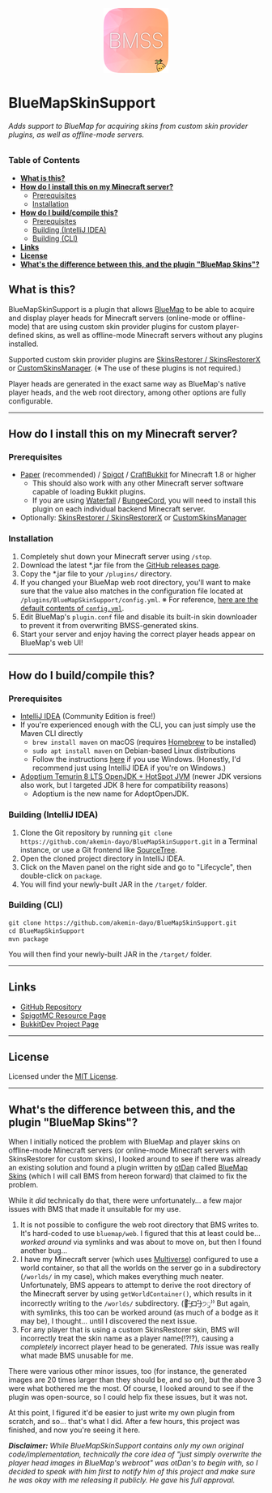 <p align="center"><img src="https://github.com/akemin-dayo/BlueMapSkinSupport/raw/master/BlueMapSkinSupport.png" alt="BlueMapSkinSupport icon" width="128"></p>

# BlueMapSkinSupport
###### Adds support to BlueMap for acquiring skins from custom skin provider plugins, as well as offline-mode servers.

### Table of Contents
* [**What is this?**](#what-is-this)
* [**How do I install this on my Minecraft server?**](#how-do-i-install-this-on-my-minecraft-server)
	* [Prerequisites](#prerequisites)
	* [Installation](#installation)
* [**How do I build/compile this?**](#how-do-i-buildcompile-this)
	* [Prerequisites](#prerequisites-1)
	* [Building (IntelliJ IDEA)](#building-intellij-idea)
	* [Building (CLI)](#building-cli)
* [**Links**](#links)
* [**License**](#license)
* [**What's the difference between this, and the plugin "BlueMap Skins"?**](#whats-the-difference-between-this-and-the-plugin-bluemap-skins)

## What is this?

BlueMapSkinSupport is a plugin that allows [BlueMap](https://github.com/BlueMap-Minecraft/BlueMap/releases) to be able to acquire and display player heads for Minecraft servers (online-mode or offline-mode) that are using custom skin provider plugins for custom player-defined skins, as well as offline-mode Minecraft servers without any plugins installed.

Supported custom skin provider plugins are [SkinsRestorer / SkinsRestorerX](https://github.com/SkinsRestorer/SkinsRestorerX/releases) or [CustomSkinsManager](https://spigotmc.org/resources/57760). (※ The use of these plugins is not required.)

Player heads are generated in the exact same way as BlueMap's native player heads, and the web root directory, among other options are fully configurable.

---

## How do I install this on my Minecraft server?

### Prerequisites
* [Paper](https://papermc.io/downloads) (recommended) / [Spigot](https://spigotmc.org/wiki/buildtools) / [CraftBukkit](https://spigotmc.org/wiki/buildtools/#compile-craftbukkit) for Minecraft 1.8 or higher
	* This should also work with any other Minecraft server software capable of loading Bukkit plugins.
	* If you are using [Waterfall](https://papermc.io/downloads#Waterfall) / [BungeeCord](https://spigotmc.org/wiki/bungeecord-installation), you will need to install this plugin on each individual backend Minecraft server.
* Optionally: [SkinsRestorer / SkinsRestorerX](https://github.com/SkinsRestorer/SkinsRestorerX/releases) or [CustomSkinsManager](https://spigotmc.org/resources/57760)
	
### Installation
1. Completely shut down your Minecraft server using `/stop`.
2. Download the latest *.jar file from the [GitHub releases page](https://github.com/akemin-dayo/BlueMapSkinSupport/releases).
3. Copy the *.jar file to your `/plugins/` directory.
4. If you changed your BlueMap web root directory, you'll want to make sure that the value also matches in the configuration file located at `/plugins/BlueMapSkinSupport/config.yml`. ※ For reference, [here are the default contents of `config.yml`](src/main/resources/config.yml).
5. Edit BlueMap's `plugin.conf` file and disable its built-in skin downloader to prevent it from overwriting BMSS-generated skins.
6. Start your server and enjoy having the correct player heads appear on BlueMap's web UI!

---

## How do I build/compile this?

### Prerequisites
* [IntelliJ IDEA](https://jetbrains.com/idea/download) (Community Edition is free!)
* If you're experienced enough with the CLI, you can just simply use the Maven CLI directly
	* `brew install maven` on macOS (requires [Homebrew](https://brew.sh/) to be installed)
	* `sudo apt install maven` on Debian-based Linux distributions
	* Follow the instructions [here](https://maven.apache.org/install.html) if you use Windows. (Honestly, I'd recommend just using IntelliJ IDEA if you're on Windows.)
* [Adoptium Temurin 8 LTS OpenJDK + HotSpot JVM](https://adoptium.net/?variant=openjdk8&jvmVariant=hotspot) (newer JDK versions also work, but I targeted JDK 8 here for compatibility reasons)
	* Adoptium is the new name for AdoptOpenJDK.

### Building (IntelliJ IDEA)
1. Clone the Git repository by running `git clone https://github.com/akemin-dayo/BlueMapSkinSupport.git` in a Terminal instance, or use a Git frontend like [SourceTree](https://sourcetreeapp.com/).
2. Open the cloned project directory in IntelliJ IDEA.
3. Click on the Maven panel on the right side and go to "Lifecycle", then double-click on `package`.
4. You will find your newly-built JAR in the `/target/` folder.

### Building (CLI)
```shell
git clone https://github.com/akemin-dayo/BlueMapSkinSupport.git
cd BlueMapSkinSupport
mvn package
```

You will then find your newly-built JAR in the `/target/` folder.

---

## Links

* [GitHub Repository](https://github.com/akemin-dayo/BlueMapSkinSupport)
* [SpigotMC Resource Page](https://spigotmc.org/resources/bluemapskinsupport.91486)
* [BukkitDev Project Page](https://dev.bukkit.org/projects/bluemapskinsupport)

---

## License

Licensed under the [MIT License](https://opensource.org/licenses/MIT).

---

## What's the difference between this, and the plugin "BlueMap Skins"?

When I initially noticed the problem with BlueMap and player skins on offline-mode Minecraft servers (or online-mode Minecraft servers with SkinsRestorer for custom skins), I looked around to see if there was already an existing solution and found a plugin written by [otDan](https://spigotmc.org/members/111443) called [BlueMap Skins](https://spigotmc.org/resources/90284) (which I will call BMS from hereon forward) that claimed to fix the problem.

While it _did_ technically do that, there were unfortunately… a few major issues with BMS that made it unsuitable for my use.

1. It is not possible to configure the web root directory that BMS writes to. It's hard-coded to use `bluemap/web`. I figured that this at least could be… _worked around_ via symlinks and was about to move on, but then I found another bug…
2. I have my Minecraft server (which uses [Multiverse](https://github.com/Multiverse/Multiverse-Core)) configured to use a world container, so that all the worlds on the server go in a subdirectory (`/worlds/` in my case), which makes everything much neater. Unfortunately, BMS appears to attempt to derive the root directory of the Minecraft server by using `getWorldContainer()`, which results in it incorrectly writing to the `/worlds/` subdirectory. (🍍˃̶͈̀ロ˂̶͈́)੭ꠥ⁾⁾ But again, with symlinks, this too can be worked around (as much of a bodge as it may be), I thought… until I discovered the next issue.
3. For any player that is using a custom SkinsRestorer skin, BMS will incorrectly treat the skin name as a player name(!?!?), causing a _completely_ incorrect player head to be generated. _This_ issue was really what made BMS unusable for me.

There were various other minor issues, too (for instance, the generated images are 20 times larger than they should be, and so on), but the above 3 were what bothered me the most. Of course, I looked around to see if the plugin was open-source, so I could help fix these issues, but it was not.

At this point, I figured it'd be easier to just write my own plugin from scratch, and so… that's what I did. After a few hours, this project was finished, and now you're seeing it here.

_**Disclaimer:** While BlueMapSkinSupport contains only my own original code/implementation, _technically_ the core idea of "just simply overwrite the player head images in BlueMap's webroot" _was_ otDan's to begin with, so I decided to speak with him first to notify him of this project and make sure he was okay with me releasing it publicly. He gave his full approval._
